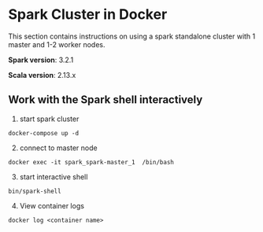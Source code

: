 # Spark Cluster in Docker
This section contains instructions on using a spark standalone cluster with 1 master and 1-2 worker nodes.

**Spark version**: 3.2.1

**Scala version**: 2.13.x

## Work with the Spark shell interactively
1. start spark cluster
```
docker-compose up -d

```

2. connect to master node
```
docker exec -it spark_spark-master_1  /bin/bash
```

3. start interactive shell
```
bin/spark-shell
```

4. View container logs
```
docker log <container name>
```


